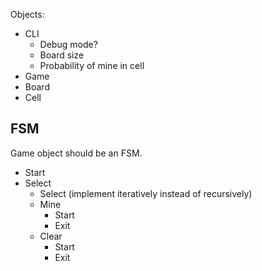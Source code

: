Objects:

- CLI
    - Debug mode?
    - Board size
    - Probability of mine in cell
- Game
- Board
- Cell

## FSM
Game object should be an FSM.

- Start
- Select
    - Select (implement iteratively instead of recursively)
    - Mine
        - Start
        - Exit
    - Clear
        - Start
        - Exit

